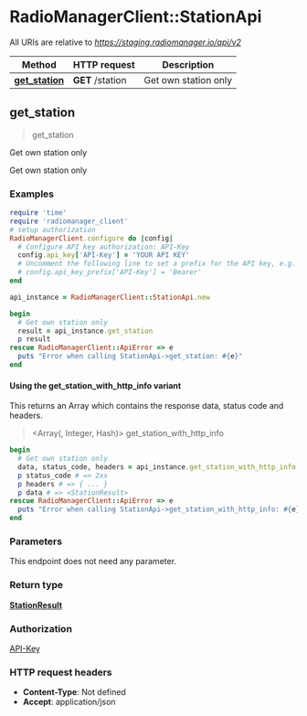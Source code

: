 # RadioManagerClient::StationApi

All URIs are relative to *https://staging.radiomanager.io/api/v2*

| Method | HTTP request | Description |
| ------ | ------------ | ----------- |
| [**get_station**](StationApi.md#get_station) | **GET** /station | Get own station only |


## get_station

> <StationResult> get_station

Get own station only

Get own station only

### Examples

```ruby
require 'time'
require 'radiomanager_client'
# setup authorization
RadioManagerClient.configure do |config|
  # Configure API key authorization: API-Key
  config.api_key['API-Key'] = 'YOUR API KEY'
  # Uncomment the following line to set a prefix for the API key, e.g. 'Bearer' (defaults to nil)
  # config.api_key_prefix['API-Key'] = 'Bearer'
end

api_instance = RadioManagerClient::StationApi.new

begin
  # Get own station only
  result = api_instance.get_station
  p result
rescue RadioManagerClient::ApiError => e
  puts "Error when calling StationApi->get_station: #{e}"
end
```

#### Using the get_station_with_http_info variant

This returns an Array which contains the response data, status code and headers.

> <Array(<StationResult>, Integer, Hash)> get_station_with_http_info

```ruby
begin
  # Get own station only
  data, status_code, headers = api_instance.get_station_with_http_info
  p status_code # => 2xx
  p headers # => { ... }
  p data # => <StationResult>
rescue RadioManagerClient::ApiError => e
  puts "Error when calling StationApi->get_station_with_http_info: #{e}"
end
```

### Parameters

This endpoint does not need any parameter.

### Return type

[**StationResult**](StationResult.md)

### Authorization

[API-Key](../README.md#API-Key)

### HTTP request headers

- **Content-Type**: Not defined
- **Accept**: application/json

